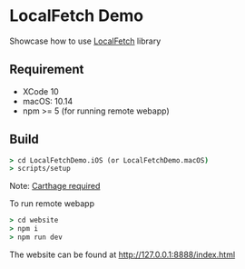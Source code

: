 # LocalFetch Demo

Showcase how to use [LocalFetch](https://github.com/phongnlu/localFetch-ios-macos) library

## Requirement

- XCode 10
- macOS: 10.14
- npm >= 5 (for running remote webapp)

## Build

```cmd
> cd LocalFetchDemo.iOS (or LocalFetchDemo.macOS)
> scripts/setup
```

Note: [Carthage required](https://github.com/Carthage/Carthage)

To run remote webapp

```cmd
> cd website
> npm i
> npm run dev
```

The website can be found at http://127.0.0.1:8888/index.html